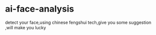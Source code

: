 # ai-face-analysis
detect your face,using chinese fengshui tech,give you some suggestion ,will make you lucky
